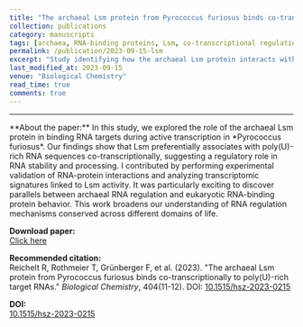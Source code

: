 ```yaml
---
title: "The archaeal Lsm protein from Pyrococcus furiosus binds co-transcriptionally to poly(U)-rich target RNAs"
collection: publications
category: manuscripts
tags: [archaea, RNA-binding proteins, Lsm, co-transcriptional regulation]
permalink: /publication/2023-09-15-lsm
excerpt: "Study identifying how the archaeal Lsm protein interacts with RNA targets during transcription in Pyrococcus furiosus."
last_modified_at: 2023-09-15
venue: "Biological Chemistry"
read_time: true
comments: true
---
```


<hr />
**About the paper:**  
In this study, we explored the role of the archaeal Lsm protein in binding RNA targets during active transcription in *Pyrococcus furiosus*.  
Our findings show that Lsm preferentially associates with poly(U)-rich RNA sequences co-transcriptionally, suggesting a regulatory role in RNA stability and processing.  
I contributed by performing experimental validation of RNA-protein interactions and analyzing transcriptomic signatures linked to Lsm activity.  
It was particularly exciting to discover parallels between archaeal RNA regulation and eukaryotic RNA-binding protein behavior.  
This work broadens our understanding of RNA regulation mechanisms conserved across different domains of life.

**Download paper:**  
[Click here](http://felixgrunberger.github.io/files/10.1515_hsz-2023-0215.pdf)

**Recommended citation:**  
Reichelt R, Rothmeier T, Grünberger F, et al. (2023). "The archaeal Lsm protein from Pyrococcus furiosus binds co-transcriptionally to poly(U)-rich target RNAs." *Biological Chemistry*, 404(11-12). DOI: [10.1515/hsz-2023-0215](https://doi.org/10.1515/hsz-2023-0215)

**DOI:**  
[10.1515/hsz-2023-0215](https://doi.org/10.1515/hsz-2023-0215)
